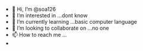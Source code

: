 - 👋 Hi, I’m @soa126
- 👀 I’m interested in ...dont know
- 🌱 I’m currently learning ...basic computer language
- 💞️ I’m looking to collaborate on ...no one
- 📫 How to reach me ...
- 

<!---
soa126/soa126 is a ✨ special ✨ repository because its `README.md` (this file) appears on your GitHub profile.
You can click the Preview link to take a look at your changes.
--->
